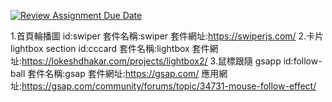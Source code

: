 [![Review Assignment Due Date](https://classroom.github.com/assets/deadline-readme-button-24ddc0f5d75046c5622901739e7c5dd533143b0c8e959d652212380cedb1ea36.svg)](https://classroom.github.com/a/IbyA1-oy)

1.首頁輪播圖 id:swiper 套件名稱:swiper 套件網址:https://swiperjs.com/ 2.卡片 lightbox section id:cccard 套件名稱:lightbox 套件網址:https://lokeshdhakar.com/projects/lightbox2/ 3.鼠標跟隨 gsapp id:follow-ball 套件名稱:gsap 套件網址:https://gsap.com/ 應用網址:https://gsap.com/community/forums/topic/34731-mouse-follow-effect/
